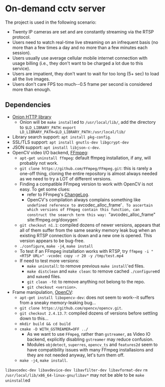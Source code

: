 # On-demand cctv server

The project is used in the following scenario:

* Twenty IP cameras are set and are constantly streaming via the RTSP protocol.
* Users need to watch real-time live streaming on an infrequent basis
(no more than a few times a day and no more than a few minutes each session).
* Users usually use average cellular mobile internet connection with usage billing
(i.e., they don't want to be charged a lot due to this service).
* Users are impatient, they don't want to wait for too long (5+ sec) to load all the live images.
* Users don't care FPS too much--0.5 frame per second is considered more than enough.

## Dependencies
* [Onion HTTP library](https://github.com/davidmoreno/onion)
    * Onion will be `make install`ed to `/usr/local/lib/`, add the directory to `$LD_LIBRARY_PATH`:
 `export LD_LIBRARY_PATH=$LD_LIBRARY_PATH:/usr/local/lib/`
* Library search support: `apt install pkg-config`.
* SSL/TLS support: `apt install gnutls-dev libgcrypt-dev`
* JSON support: `apt install libjson-c-dev`.
* OpenCV video I/O backend, [FFmpeg](https://trac.ffmpeg.org/wiki/CompilationGuide):
  * `apt-get uninstall ffmpeg`: default ffmpeg installation, if any, will probably not work.
  * `git clone https://github.com/FFmpeg/FFmpeg.git`: this is rarely a one-off thing, cloning the entire repository
    is almost always needed as we need to try a LOT of different versions.
  * Finding a compatible FFmpeg version to work with OpenCV is not easy. To get some clues:
    * refer to FFmpeg's [ChangeLog](https://github.com/FFmpeg/FFmpeg/blob/master/Changelog).
    * OpenCV's compilation always complains something like `undefined reference to `avcodec_alloc_frame'`. To ascertain
    which versions of FFmpeg contain this function, can construct the seaerch term this way:
    `"avcodec_alloc_frame" site:ffmpeg.org/doxygen` 
  * `git checkout n1.1`: compiled dozens of newer versions, appears that all of them suffer from the same
    seanky memory leak bug when an existing RTSP connection is down and a new one is opened. This version
    appears to be bug-free.
  * `./configure`, `make -j4`, `make install`
  * To test if an FFmpeg installation works with RTSP, try `ffmpeg -i "<RTSP URL>" -vcodec copy -r 20 -y /tmp/test.mp4`
  * If need to test more versions:
    * `make uninstall`: to remove previous `make install`'ed files.
    * `make distclean` and `make clean`: to remove cached `./configure`ed and `make`ed files.
    * `git clean -fd`: to remove anything not belong to the repo.
    * `git checkout <version>`.
* Frame manipulation, [OpenCV](https://docs.opencv.org/4.6.0/d7/d9f/tutorial_linux_install.html):
    * `apt-get install libopencv-dev`: does not seem to work--it suffers from a sneaky memory-leaking bug...
    * `git clone https://github.com/opencv/opencv.git`.
    * `git checkout 2.4.13.7`: compiled dozens of versions before settling down to this...
    * `mkdir build && cd build`
    * `cmake -D WITH_GSTREAMER=OFF ../`
      * As we want to use `FFmpeg`, rather than `gstreamer`, as Video IO backend, explicitly disabling
      `gstreamer` may reduce confusion.
      * Modules `objdetect`, `superres`, `opencv_ts` and `features2d` seem to have compatibility issues with many FFmpeg
      installasions and they are not needed anyway, let's turn them off.
    * `make -j4`, `make install`.

`libavcodec-dev libavdevice-dev libavfilter-dev libavformat-dev`
`rm /usr/local/lib/x86_64-linux-gnu/libav*` may not be able to be `make uninstall`ed